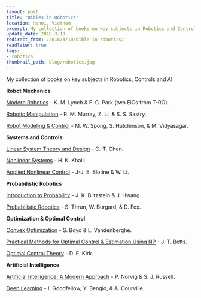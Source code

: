 ```yaml
--- 
layout: post
title: "Bibles in Robotics"
location: Hanoi, Vietnam
excerpt: My collection of books on key subjects in Robotics and Controls.
update_date: 2018-3-10
redirect_from: /2018/3/10/bible-in-robotics/
readlater: true
tags: 
- robotics
thumbnail_path: blog/robotics.jpg
---
```


My collection of books on key subjects in Robotics, Controls and AI.


**Robot Mechanics**

[Modern Robotics](http://hades.mech.northwestern.edu/index.php/Modern_Robotics) - K. M. Lynch & F. C. Park (two EiCs from T-RO).

[Robotic Manipulation](https://www.cds.caltech.edu/~murray/books/MLS/pdf/mls94-complete.pdf) - R. M. Murray, Z. Li, & S. S. Sastry.

[Robot Modeling & Control](https://www.amazon.co.uk/Robot-Modeling-Control-Mark-Spong/dp/0471649902) -  M. W. Spong, S. Hutchinson, & M. Vidyasagar.

**Systems and Controls**

[Linear System Theory and Design](https://dl.acm.org/citation.cfm?id=521603) - 	C.-T. Chen.

[Nonlinear Systems](https://www.amazon.com/Nonlinear-Systems-3rd-Hassan-Khalil/dp/0130673897) - H. K. Khalil.

[Applied Nonlinear Control](https://www.amazon.co.uk/Applied-Nonlinear-Control-J-Slotine/dp/0130408905) - J-J. E. Slotine & W. Li.

**Probabilistic Robotics**

[Introduction to Probability](https://www.amazon.com/gp/product/1466575573/ref=as_li_tl?ie=UTF8&camp=1789&creative=390957&creativeASIN=1466575573&linkCode=as2) - J. K. Blitzstein & J. Hwang.

[Probabilistic Robotics](https://docs.ufpr.br/~danielsantos/ProbabilisticRobotics.pdf) - S. Thrun, W. Burgard, & D. Fox.

**Optimization & Optimal Control**

[Convex Optimization](http://web.stanford.edu/~boyd/cvxbook/) - S. Boyd & L. Vandenberghe.

[Practical Methods for Optimal Control & Estimation Using NP](https://epubs.siam.org/doi/book/10.1137/1.9780898718577) - J. T. Betts.

[Optimal Control Theory](https://www.amazon.co.uk/Optimal-Control-Theory-Introduction-Engineering/dp/0486434842) - D. E. Kirk.

**Artificial Intelligence**

[Artificial Intelligence: A Modern Approach](http://aima.cs.berkeley.edu/) - P. Norvig & S. J. Russell.

[Deep Learning](http://www.deeplearningbook.org/) - I. Goodfellow, Y. Bengio, & A. Courville.
